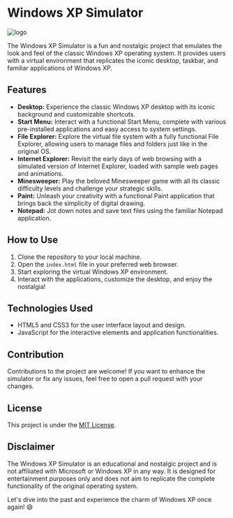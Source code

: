 # Windows XP Simulator
![logo](https://github.com/RivioxGaming/XPSim/assets/100956266/1e43bcd8-f84c-48a3-9aad-4910da5bf58f)




The Windows XP Simulator is a fun and nostalgic project that emulates the look and feel of the classic Windows XP operating system. It provides users with a virtual environment that replicates the iconic desktop, taskbar, and familiar applications of Windows XP.

## Features

- **Desktop:** Experience the classic Windows XP desktop with its iconic background and customizable shortcuts.
- **Start Menu:** Interact with a functional Start Menu, complete with various pre-installed applications and easy access to system settings.
- **File Explorer:** Explore the virtual file system with a fully functional File Explorer, allowing users to manage files and folders just like in the original OS.
- **Internet Explorer:** Revisit the early days of web browsing with a simulated version of Internet Explorer, loaded with sample web pages and animations.
- **Minesweeper:** Play the beloved Minesweeper game with all its classic difficulty levels and challenge your strategic skills.
- **Paint:** Unleash your creativity with a functional Paint application that brings back the simplicity of digital drawing.
- **Notepad:** Jot down notes and save text files using the familiar Notepad application.

## How to Use

1. Clone the repository to your local machine.
2. Open the `index.html` file in your preferred web browser.
3. Start exploring the virtual Windows XP environment.
4. Interact with the applications, customize the desktop, and enjoy the nostalgia!

## Technologies Used

- HTML5 and CSS3 for the user interface layout and design.
- JavaScript for the interactive elements and application functionalities.

## Contribution

Contributions to the project are welcome! If you want to enhance the simulator or fix any issues, feel free to open a pull request with your changes.

## License

This project is under the [MIT License](LICENSE).

## Disclaimer

The Windows XP Simulator is an educational and nostalgic project and is not affiliated with Microsoft or Windows XP in any way. It is designed for entertainment purposes only and does not aim to replicate the complete functionality of the original operating system.

Let's dive into the past and experience the charm of Windows XP once again! 😄
